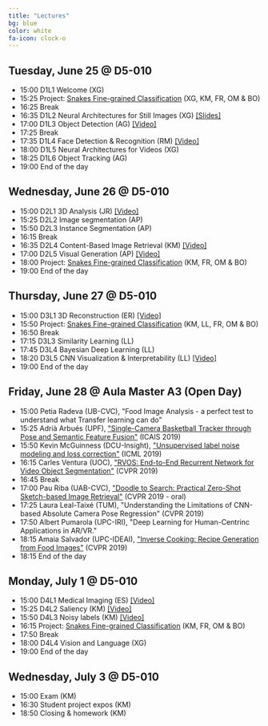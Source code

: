 ```yaml
---
title: "Lectures"
bg: blue
color: white
fa-icon: clock-o
---
```


[snakes]: https://www.aicrowd.com/challenges/snake-species-identification-challenge

## Tuesday, June 25 @ D5-010

- 15:00 D1L1 Welcome (XG) 
- 15:25 Project: [Snakes Fine-grained Classification][snakes] (XG, KM, FR, OM & BO) 
- 16:25 Break
- 16:35 D1L2 Neural Architectures for Still Images (XG) [[Slides]][dlcv2019-d1l2]
- 17:00 D1L3 Object Detection (AG) [[Video]][dlcv2019-d1l3]
- 17:25 Break
- 17:35 D1L4 Face Detection & Recognition (RM) [[Video]][dlcv2019-d1l4]
- 18:00 D1L5 Neural Architectures for Videos (XG)
- 18:25 D1L6 Object Tracking (AG)
- 19:00 End of the day

[dlcv2019-d1l3]: https://youtu.be/fwl4sflxnpc
[dlcv2019-d1l4]: https://youtu.be/KAU9ncpQVrA

## Wednesday, June 26 @ D5-010

- 15:00 D2L1 3D Analysis (JR) [[Video]][dlcv2019-d2l1]
- 15:25 D2L2 Image segmentation (AP)  
- 15:50 D2L3 Instance Segmentation (AP)
- 16:15 Break
- 16:35 D2L4 Content-Based Image Retrieval (KM) [[Video]][dlcv2019-d2l4]
- 17:00 D2L5 Visual Generation (AP) [[Video]][dlcv2019-d2l5]
- 18:00 Project: [Snakes Fine-grained Classification][snakes] (KM, FR, OM & BO) 
- 19:00 End of the day

[dlcv2019-d2l1]: https://youtu.be/79NFb_Aw5ys
[dlcv2019-d2l4]: https://youtu.be/61pUX7_LKZg
[dlcv2019-d2l5]: https://youtu.be/nnDsMgqLJkY

## Thursday, June 27 @ D5-010

- 15:00 D3L1 3D Reconstruction (ER) [[Video]][dlcv2019-d3l1]
- 15:50 Project: [Snakes Fine-grained Classification][snakes] (KM, LL, FR, OM & BO) 
- 16:50 Break
- 17:15 D3L3 Similarity Learning (LL) 
- 17:45 D3L4 Bayesian Deep Learning (LL)
- 18:20 D3L5 CNN Visualization & Interpretability (LL) [[Video]][dlcv2019-d3l5-interpretavbility]
- 19:00 End of the day

[dlcv2019-d3l1]: https://youtu.be/CsmZaV25aGg

## Friday, June 28 @ Aula Master A3 (Open Day)

- 15:00 Petia Radeva (UB-CVC), "Food Image Analysis - a perfect test to understand what
Transfer learning can do"
- 15:25 Adrià Arbués (UPF), ["Single-Camera Basketball Tracker through Pose and Semantic Feature Fusion"](https://arxiv.org/abs/1906.02042) (ICAIS 2019)
- 15:50 Kevin McGuinness (DCU-Insight), ["Unsupervised label noise modeling and loss correction"](https://arxiv.org/abs/1904.11238) (ICML 2019)
- 16:15 Carles Ventura (UOC), ["RVOS: End-to-End Recurrent Network for Video Object Segmentation"](https://imatge-upc.github.io/rvos/) (CVPR 2019)
- 16:45 Break
- 17:00 Pau Riba (UAB-CVC), ["Doodle to Search: Practical Zero-Shot Sketch-based Image Retrieval"](https://sounakdey.github.io/doodle2search.github.io/) (CVPR 2019 - oral)
- 17:25 Laura Leal-Taixé (TUM), "Understanding the Limitations of CNN-based Absolute Camera Pose Regression" (CVPR 2019)
- 17:50 Albert Pumarola (UPC-IRI), "Deep Learning for Human-Centrinc Applications in AR/VR."
- 18:15 Amaia Salvador (UPC-IDEAI), ["Inverse Cooking: Recipe Generation from Food Images"](https://arxiv.org/abs/1812.06164) (CVPR 2019) 
- 18:15 End of the day

## Monday, July 1 @ D5-010

- 15:00 D4L1 Medical Imaging (ES) [[Video]][dlcv2019-d4l1]
- 15:25 D4L2 Saliency (KM) [[Video]][dlcv2019-d4l2]
- 15:50 D4L3 Noisy labels (KM) [[Video]][dlcv2019-d4l3]
- 16:15 Project: [Snakes Fine-grained Classification][snakes] (KM, FR, OM & BO) 
- 17:50 Break
- 18:00 D4L4 Vision and Language (XG) 
- 19:00 End of the day

[dlcv2019-d4l1]: https://youtu.be/Aj1YTdjx4YE
[dlcv2019-d4l2]: https://youtu.be/L0-Sm8ERvVU
[dlcv2019-d4l3]: https://youtu.be/8mpBHbjG4E4

## Wednesday, July 3 @ D5-010

- 15:00 Exam (KM)
- 16:30 Student project expos (KM)
- 18:50 Closing & homework (KM)

[dlcv2019-d1l2]: https://www.slideshare.net/xavigiro/neural-architectures-for-still-images-xavier-giro-upc-barcelona-2019

[dlcv2019-d3l5-interpretavbility]: https://youtu.be/iziWfbAjHkM
